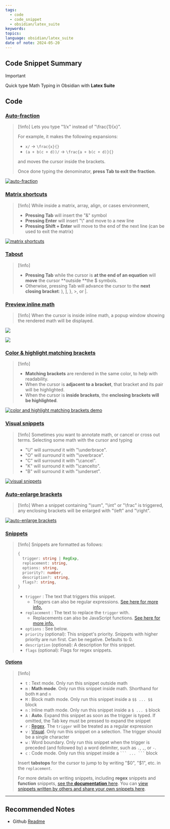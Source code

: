 ```yaml
---
tags:
  - code
  - code_snippet
  - obsidian/latex_suite
keywords: 
topics: 
language: obsidian/latex_suite
date of note: 2024-05-20
---
```


## Code Snippet Summary

>[!important] 
>Quick type Math Typing in Obsidian with **Latex Suite**


## Code

### [Auto-fraction](https://github.com/artisticat1/obsidian-latex-suite#auto-fraction)

>[!info]
>Lets you type "1/x" instead of "\frac{1}{x}".
> 
> For example, it makes the following expansions:
> 
> - `x/` → `\frac{x}{}`
> - `(a + b(c + d))/` → `\frac{a + b(c + d)}{}`
> 
> and moves the cursor inside the brackets.
> 
> Once done typing the denominator, **press Tab to exit the fraction**.

[![auto-fraction](https://raw.githubusercontent.com/artisticat1/obsidian-latex-suite/main/gifs/auto-fraction.gif)](https://raw.githubusercontent.com/artisticat1/obsidian-latex-suite/main/gifs/auto-fraction.gif)

### [Matrix shortcuts](https://github.com/artisticat1/obsidian-latex-suite#matrix-shortcuts)

>[!info]
> While inside a matrix, array, align, or cases environment,
> 
> - **Pressing Tab** will insert the "&" symbol
> - **Pressing Enter** will insert "\\" and move to a new line
> - **Pressing Shift + Enter** will move to the end of the next line (can be used to exit the matrix)

[![matrix shortcuts](https://raw.githubusercontent.com/artisticat1/obsidian-latex-suite/main/gifs/matrix_shortcuts.gif)](https://raw.githubusercontent.com/artisticat1/obsidian-latex-suite/main/gifs/matrix_shortcuts.gif)
### [Tabout](https://github.com/artisticat1/obsidian-latex-suite#tabout)

>[!info]
> - **Pressing Tab** while the cursor is **at the end of an equation** will **move** the cursor **outside **the $ symbols.
> - Otherwise, pressing Tab will advance the cursor to the **next closing bracket**: ), ], }, >, or |.

### [Preview inline math](https://github.com/artisticat1/obsidian-latex-suite#preview-inline-math)

>[!info]
> When the cursor is inside inline math, a popup window showing the rendered math will be displayed.

[![](https://raw.githubusercontent.com/artisticat1/obsidian-latex-suite/main/gifs/inline_math_preview_1.png)](https://raw.githubusercontent.com/artisticat1/obsidian-latex-suite/main/gifs/inline_math_preview_1.png)

[![](https://raw.githubusercontent.com/artisticat1/obsidian-latex-suite/main/gifs/inline_math_preview_2.png)](https://raw.githubusercontent.com/artisticat1/obsidian-latex-suite/main/gifs/inline_math_preview_2.png)

### [Color & highlight matching brackets](https://github.com/artisticat1/obsidian-latex-suite#color--highlight-matching-brackets)

>[!info]
> - **Matching brackets** are rendered in the same color, to help with readability.
> - When the cursor is **adjacent to a bracket**, that bracket and its pair will be highlighted.
> - When the cursor is **inside brackets**, the **enclosing brackets will be highlighted**.

[![color and highlight matching brackets demo](https://raw.githubusercontent.com/artisticat1/obsidian-latex-suite/main/gifs/color_brackets.gif)](https://raw.githubusercontent.com/artisticat1/obsidian-latex-suite/main/gifs/color_brackets.gif)

### [Visual snippets](https://github.com/artisticat1/obsidian-latex-suite#visual-snippets)

>[!info]
> Sometimes you want to annotate math, or cancel or cross out terms. Selecting some math with the cursor and typing
> 
> - "U" will *surround* it with "\underbrace".
> - "O" will *surround* it with "\overbrace".
> - "C" will surround it with "\cancel".
> - "K" will surround it with "\cancelto".
> - "B" will surround it with "\underset".

[![visual snippets](https://raw.githubusercontent.com/artisticat1/obsidian-latex-suite/main/gifs/visual_snippets.gif)](https://raw.githubusercontent.com/artisticat1/obsidian-latex-suite/main/gifs/visual_snippets.gif)

### [Auto-enlarge brackets](https://github.com/artisticat1/obsidian-latex-suite#auto-enlarge-brackets)

>[!info]
> When a snippet containing "\sum", "\int" or "\frac" is triggered, any enclosing brackets will be enlarged with "\left" and "\right".

[![auto-enlarge brackets](https://raw.githubusercontent.com/artisticat1/obsidian-latex-suite/main/gifs/auto-enlarge_brackets.gif)](https://raw.githubusercontent.com/artisticat1/obsidian-latex-suite/main/gifs/auto-enlarge_brackets.gif)
### [Snippets](https://github.com/artisticat1/obsidian-latex-suite#snippets)

>[!info]
Snippets are formatted as follows:
> 
> ```ts
> {
>   trigger: string | RegExp,
>   replacement: string,
>   options: string,
>   priority?: number,
>   description?: string,
>   flags?: string,
> }
> ```
> 
> - `trigger` : The text that triggers this snippet.
>     - Triggers can also be regular expressions. [See here for more info.](https://github.com/artisticat1/obsidian-latex-suite/blob/main/DOCS.md#regex-snippets)
> - `replacement` : The text to replace the `trigger` with.
>     - Replacements can also be JavaScript functions. [See here for more info.](https://github.com/artisticat1/obsidian-latex-suite/blob/main/DOCS.md#function-snippets)
> - `options` : See below.
> - `priority` (optional): This snippet's priority. Snippets with higher priority are run first. Can be negative. Defaults to 0.
> - `description` (optional): A description for this snippet.
> - `flags` (optional): Flags for regex snippets.

#### [Options](https://github.com/artisticat1/obsidian-latex-suite#options)

>[!info]
> - `t` : Text mode. Only run this snippet outside math
> - `m` : **Math mode**. Only run this snippet inside math. Shorthand for both `M` and `n`
> - `M` : Block math mode. Only run this snippet inside a `$$ ... $$` block
> - `n` : Inline math mode. Only run this snippet inside a `$ ... $` block
> - `A` : **Auto**. Expand this snippet as soon as the trigger is typed. If omitted, the Tab key must be pressed to expand the snippet
> - `r` : [Regex](https://github.com/artisticat1/obsidian-latex-suite/blob/main/DOCS.md#regex-snippets). The `trigger` will be treated as a regular expression
> - `v` : [Visual](https://github.com/artisticat1/obsidian-latex-suite/blob/main/DOCS.md#visual-snippets). Only run this snippet on a selection. The trigger should be a single character
> - `w` : Word boundary. Only run this snippet when the trigger is preceded (and followed by) a word delimiter, such as `.`, `,`, or `-`.
> - `c` : Code mode. Only run this snippet inside a ` ``` ... ``` ` block
> 
> Insert **tabstops** for the cursor to jump to by writing "$0", "$1", etc. in the `replacement`.
> 
> For more details on writing snippets, including **regex** snippets and **function** snippets, [see the **documentation** here](https://github.com/artisticat1/obsidian-latex-suite/blob/main/DOCS.md). You can [view snippets written by others and share your own snippets here](https://github.com/artisticat1/obsidian-latex-suite/discussions/50).
> 



-----------
##  Recommended Notes


- Github [Readme](https://github.com/artisticat1/obsidian-latex-suite)
